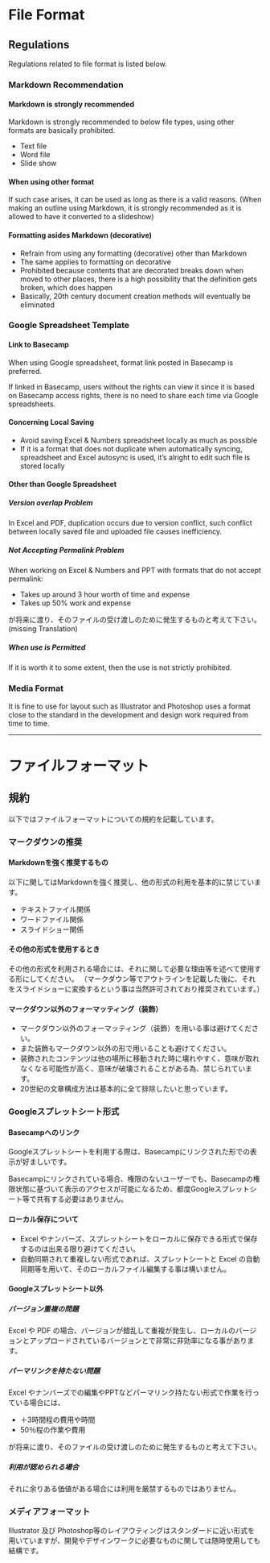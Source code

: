 File Format
=====
Regulations
-----
Regulations related to file format is listed below.

### Markdown Recommendation

#### Markdown is strongly recommended
Markdown is strongly recommended to below file types, using other formats are basically prohibited.
- Text file
- Word file
- Slide show 

#### When using other format
If such case arises, it can be used as long as there is a valid reasons.
(When making an outline using Markdown, it is strongly recommended as it is allowed to have it converted to a slideshow)

#### Formatting asides Markdown (decorative)
- Refrain from using any formatting (decorative) other than Markdown
- The same applies to formatting on decorative
- Prohibited because contents that are decorated breaks down when moved to other places, there is a high possibility that the  definition gets broken, which does happen
- Basically, 20th century document creation methods will eventually be eliminated

### Google Spreadsheet Template
#### Link to Basecamp
When using Google spreadsheet, format link posted in Basecamp is preferred.

If linked in Basecamp, users without the rights can view it since it is based on Basecamp access rights, there is no need to share each time via Google spreadsheets.

#### Concerning Local Saving 
- Avoid saving Excel & Numbers spreadsheet locally as much as possible
- If it is a format that does not duplicate when automatically syncing, spreadsheet and Excel autosync is used, it’s alright to edit such file is stored locally

#### Other than Google Spreadsheet
##### Version overlap Problem
In Excel and PDF, duplication occurs due to version conflict, such conflict between locally saved file and uploaded file causes inefficiency.

##### Not Accepting Permalink Problem
When working on Excel & Numbers and PPT with formats that do not accept permalink:
- Takes up around 3 hour worth of time and expense
- Takes up 50% work and expense

が将来に渡り、そのファイルの受け渡しのために発生するものと考えて下さい。(missing Translation)

##### When use is Permitted
If it is worth it to some extent, then the use is not strictly prohibited.

### Media Format
It is fine to use for layout such as Illustrator and Photoshop uses a format close to the standard in the development and design work required from time to time.

----
ファイルフォーマット
=====
規約
-----
以下ではファイルフォーマットについての規約を記載しています。

### マークダウンの推奨

#### Markdownを強く推奨するもの
以下に関してはMarkdownを強く推奨し、他の形式の利用を基本的に禁じています。
- テキストファイル関係
- ワードファイル関係
- スライドショー関係

#### その他の形式を使用するとき
その他の形式を利用される場合には、それに関して必要な理由等を述べて使用する形にしてください。
（マークダウン等でアウトラインを記載した後に、それをスライドショーに変換するという事は当然許可されており推奨されています。）

#### マークダウン以外のフォーマッティング（装飾）
- マークダウン以外のフォーマッティング（装飾）を用いる事は避けてください。
- また装飾もマークダウン以外の形で用いることも避けてください。
- 装飾されたコンテンツは他の場所に移動された時に壊れやすく、意味が取れなくなる可能性が高く、意味が破壊されることがある為、禁じられています。
- 20世紀の文章構成方法は基本的に全て排除したいと思っています。

### Googleスプレットシート形式
#### Basecampへのリンク
Googleスプレットシートを利用する際は、Basecampにリンクされた形での表示が好ましいです。

Basecampにリンクされている場合、権限のないユーザーでも、Basecampの権限状態に基づいて表示のアクセスが可能になるため、都度Googleスプレットシート等で共有する必要はありません。

#### ローカル保存について
- Excel やナンバーズ、スプレットシートをローカルに保存できる形式で保存するのは出来る限り避けてください。
- 自動同期されて重複しない形式であれば、スプレットシートと Excel の自動同期等を用いて、そのローカルファイル編集する事は構いません。

#### Googleスプレットシート以外
##### バージョン重複の問題
Excel や PDF の場合、バージョンが錯乱して重複が発生し、ローカルのバージョンとアップロードされているバージョンとで非常に非効率になる事があります。

##### パーマリンクを持たない問題
Excel やナンバーズでの編集やPPTなどパーマリンク持たない形式で作業を行っている場合には、
- ＋3時間程の費用や時間
- 50％程の作業や費用

が将来に渡り、そのファイルの受け渡しのために発生するものと考えて下さい。

##### 利用が認められる場合
それに余りある価値がある場合には利用を厳禁するものではありません。

### メディアフォーマット
Illustrator 及び Photoshop等のレイアウティングはスタンダードに近い形式を用いていますが、開発やデザインワークに必要なものに関しては随時使用しても結構です。
